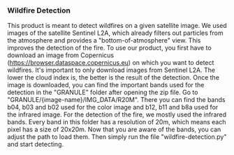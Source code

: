 ### Wildfire Detection

This product is meant to detect wildfires on a given satellite image.
We used images of the satellite Sentinel L2A, which already filters out particles from the atmosphere and provides a "bottom-of-atmosphere" view. This improves the detection of the fire.
To use our product, you first have to download an image from Copernicus (https://browser.dataspace.copernicus.eu) on which you want to detect wildfires.
It's important to only download images from Sentinel L2A. The lower the cloud index is, the better is the result of the detection.
Once the image is downloaded, you can find the important bands used for the detection in the "GRANULE" folder after opening the zip file. Go to "GRANULE/{image-name}/IMG_DATA/R20M".
There you can find the bands b04, b03 and b02 used for the color image and b12, b11 and b8a used for the infrared image. For the detection of the fire, we mostly used the infrared bands. 
Every band in this folder has a resolution of 20m, which means each pixel has a size of 20x20m.
Now that you are aware of the bands, you can adjust the path to load them. Then simply run the file "wildfire-detection.py" and start detecting.
